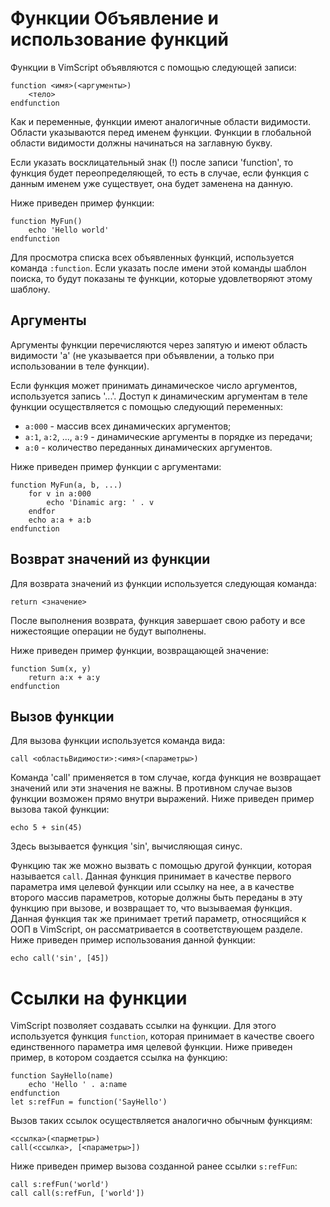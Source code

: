 Функции
Объявление и использование функций
==================================

Функции в VimScript объявляются с помощью следующей записи:

    function <имя>(<аргументы>)
        <тело>
    endfunction

Как и переменные, функции имеют аналогичные области видимости. Области указываются перед именем функции. Функции в глобальной области видимости должны начинаться на заглавную букву.

Если указать восклицательный знак (!) после записи 'function', то функция будет переопределяющей, то есть в случае, если функция с данным именем уже существует, она будет заменена на данную.

Ниже приведен пример функции:

    function MyFun()
        echo 'Hello world'
    endfunction

Для просмотра списка всех объявленных функций, используется команда `:function`. Если указать после имени этой команды шаблон поиска, то будут показаны те функции, которые удовлетворяют этому шаблону.

Аргументы
---------

Аргументы функции перечисляются через запятую и имеют область видимости 'a' (не указывается при объявлении, а только при использовании в теле функции).

Если функция может принимать динамическое число аргументов, используется запись '...'. Доступ к динамическим аргументам в теле функции осуществляется с помощью следующий переменных:

* `a:000` - массив всех динамических аргументов;
* `a:1`, `a:2`, ..., `a:9` - динамические аргументы в порядке из передачи;
* `a:0` - количество переданных динамических аргументов.

Ниже приведен пример функции с аргументами:

    function MyFun(a, b, ...)
        for v in a:000
            echo 'Dinamic arg: ' . v
        endfor
        echo a:a + a:b
    endfunction

Возврат значений из функции
---------------------------

Для возврата значений из функции используется следующая команда:

    return <значение>

После выполнения возврата, функция завершает свою работу и все нижестоящие операции не будут выполнены.

Ниже приведен пример функции, возвращающей значение:

    function Sum(x, y)
        return a:x + a:y
    endfunction

Вызов функции
-------------

Для вызова функции используется команда вида:

    call <областьВидимости>:<имя>(<параметры>)

Команда 'call' применяется в том случае, когда функция не возвращает значений или эти значения не важны. В противном случае вызов функции возможен прямо внутри выражений. Ниже приведен пример вызова такой функции:

    echo 5 + sin(45)

Здесь вызывается функция 'sin', вычисляющая синус.

Функцию так же можно вызвать с помощью другой функции, которая называется `call`. Данная функция принимает в качестве первого параметра имя целевой функции или ссылку на нее, а в качестве второго массив параметров, которые должны быть переданы в эту функцию при вызове, и возвращает то, что вызываемая функция. Данная функция так же принимает третий параметр, относящийся к ООП в VimScript, он рассматривается в соответствующем разделе. Ниже приведен пример использования данной функции:

    echo call('sin', [45])

Ссылки на функции
=================

VimScript позволяет создавать ссылки на функции. Для этого используется функция `function`, которая принимает в качестве своего единственного параметра имя целевой функции. Ниже приведен пример, в котором создается ссылка на функцию:

    function SayHello(name)
        echo 'Hello ' . a:name
    endfunction
    let s:refFun = function('SayHello')

Вызов таких ссылок осуществляется аналогично обычным функциям:

    <ссылка>(<парметры>)
    call(<ссылка>, [<параметры>])

Ниже приведен пример вызова созданной ранее ссылки `s:refFun`:

    call s:refFun('world')
    call call(s:refFun, ['world'])
